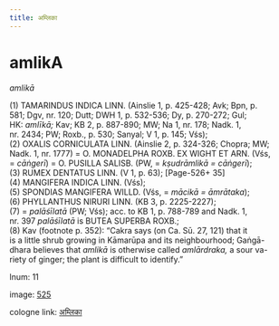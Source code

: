 ```yaml
---
title: अम्लिका
---
```


# amlikA

<i>amlikā</i>  <div n="P" />(1) <bot>TAMARINDUS INDICA LINN.</bot> (Ainslie 1, p. 425-428; Avk; Bpn, p. <div n="lb" />581; Dgv, nr. 120; Dutt; DWH 1, p. 532-536; Dy, p. 270-272; Gul; <div n="lb" />HK: <i>amlīkā;</i> Kav; KB 2, p. 887-890; MW; Na 1, nr. 178; Nadk. 1, <div n="lb" />nr. 2434; PW; Roxb., p. 530; Sanyal; V 1, p. 145; Vśs); <div n="P" />(2) <bot>OXALIS CORNICULATA LINN.</bot> (Ainslie 2, p. 324-326; Chopra; MW; <div n="lb" />Nadk. 1, nr. 1777) = <bot>O. MONADELPHA ROXB. EX WIGHT ET ARN.</bot> (Vśs, <div n="lb" />= <i>cāṅgerī</i>) = <bot>O. PUSILLA SALISB.</bot> (PW, = <i>kṣudrāmlikā = cāṅgerī</i>); <div n="P" />(3) <bot>RUMEX DENTATUS LINN.</bot> (V 1, p. 63); [Page-526+ 35] <div n="P" />(4) <bot>MANGIFERA INDICA LINN.</bot> (Vśs); <div n="P" />(5) <bot>SPONDIAS MANGIFERA WILLD.</bot> (Vśs, = <i>mācikā = āmrātaka</i>); <div n="P" />(6) <bot>PHYLLANTHUS NIRURI LINN.</bot> (KB 3, p. 2225-2227); <div n="P" />(7) = <i>palāśīlatā</i> (PW; Vśs); acc. to KB 1, p. 788-789 and Nadk. 1, <div n="lb" />nr. 397 <i>palāśīlatā</i> is <bot>BUTEA SUPERBA ROXB.</bot>; <div n="P" />(8) Kav (footnote p. 352): “Cakra says (on Ca. Sū. 27, 121) that it <div n="lb" />is a little shrub growing in Kāmarūpa and its neighbourhood; Gaṅgā- <div n="lb" />dhara believes that <i>amlikā</i> is otherwise called <i>amlārdraka,</i> a sour va- <div n="lb" />riety of ginger; the plant is difficult to identify.”

lnum: 11

image: [525](https://www.sanskrit-lexicon.uni-koeln.de/scans/csl-apidev/servepdf.php?dict=snp&page=525)

cologne link: [अम्लिका](https://sanskrit-lexicon.uni-koeln.de/scans/csl-apidev/getword.php?dict=snp&key=अम्लिका)


